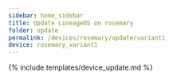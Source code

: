 ```yaml
---
sidebar: home_sidebar
title: Update LineageOS on rosemary
folder: update
permalink: /devices/rosemary/update/variant1
device: rosemary_variant1
---
```

{% include templates/device_update.md %}
